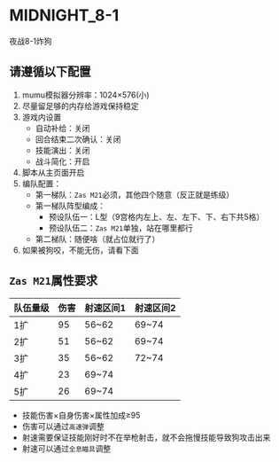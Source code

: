 # MIDNIGHT_8-1

夜战8-1炸狗

## 请遵循以下配置

1. mumu模拟器分辨率：1024×576(小)
2. 尽量留足够的内存给游戏保持稳定
3. 游戏内设置
	- 自动补给：关闭
	- 回合结束二次确认：关闭
	- 技能演出：关闭
	- 战斗简化：开启
4. 脚本从主页面开启
5. 编队配置：
	- 第一梯队：`Zas M21`必须，其他四个随意（反正就是练级）
	- 第一梯队阵型编成：
		- 预设队伍一：L型（9宫格内左上、左、左下、下、右下共5格）
		- 预设队伍二：`Zas M21`单独，站在哪里都行
	- 第二梯队：随便啥（就占位就行了）
6. 如果被狗咬，不能无伤，请看下面

## `Zas M21`属性要求

| 队伍量级 | 伤害 | 射速区间1 | 射速区间2 |
| --- | --- | --- | --- |
| 1扩 | 95 | 56~62 | 69~74 |
| 2扩 | 51 | 56~62 | 69~74 |
| 3扩 | 35 | 56~62 | 72~74 |
| 4扩 | 23 | 69~74 |  |
| 5扩 | 26 | 69~74 |  |

- 技能伤害×自身伤害×属性加成≥95
- 伤害可以通过`高速弹`调整
- 射速需要保证技能刚好时不在举枪射击，就不会拖慢技能导致狗攻击出来
- 射速可以通过`全息瞄具`调整
